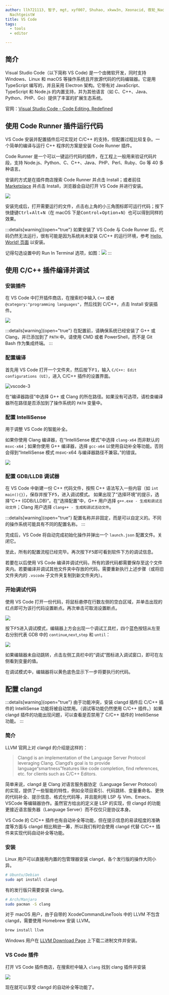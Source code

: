 ```yaml
---
author: llh721113, 智子, mgt, xyf007, Shuhao, xkww3n, Xeonacid, 夜轮_NachtgeistW,
  NachtgeistW
title: VS Code
tags:
  - tools
  - editor

---
```


## 简介

Visual Studio Code（以下简称 VS Code) 是一个由微软开发，同时支持 Windows、Linux 和 macOS 等操作系统且开放源代码的代码编辑器。它是用 TypeScript 编写的，并且采用 Electron 架构。它带有对 JavaScript、TypeScript 和 Node.js 的内置支持，并为其他语言（如 C、C++、Java、Python、PHP、Go）提供了丰富的扩展生态系统。

官网：[Visual Studio Code - Code Editing. Redefined](https://code.visualstudio.com/)

## 使用 Code Runner 插件运行代码

VS Code 安装并配置插件后可实现对 C/C++ 的支持，但配置过程比较复杂。一个简单的编译与运行 C++ 程序的方案是安装 Code Runner 插件。

Code Runner 是一个可以一键运行代码的插件，在工程上一般用来验证代码片段，支持 Node.js、Python、C、C++、Java、PHP、Perl、Ruby、Go 等 40 多种语言。

安装的方式是在插件商店搜索 Code Runner 并点击 Install；或者前往 [Marketplace](https://marketplace.visualstudio.com/items?itemName=formulahendry.code-runner) 并点击 Install，浏览器会自动打开 VS Code 并进行安装。

![](./images/vscode-1.jpg)

安装完成后，打开需要运行的文件，点击右上角的小三角图标即可运行代码；按下快捷键<kbd>Ctrl</kbd>+<kbd>Alt</kbd>+<kbd>N</kbd>（在 macOS 下是<kbd>Control</kbd>+<kbd>Option</kbd>+<kbd>N</kbd>）也可以得到同样的效果。

:::details[warning]{open="true"}
如果安装了 VS Code 与 Code Runner 后，代码仍然无法运行，很有可能是因为系统尚未安装 C/C++ 的运行环境，参考 [Hello, World! 页面](../../lang/helloworld.md) 以安装。

记得勾选设置中的 Run In Terminal 选项，如图：![](./images/vscode-7.png)
:::

## 使用 C/C++ 插件编译并调试

### 安装插件

在 VS Code 中打开插件商店，在搜索栏中输入 `C++` 或者 `@category:"programming languages"`，然后找到 C/C++，点击 Install 安装插件。

![](./images/vscode-2.png)

:::details[warning]{open="true"}
在配置前，请确保系统已经安装了 G++ 或 Clang，并已添加到了 `PATH` 中。请使用 CMD 或者 PowerShell，而不是 Git Bash 作为集成终端。
:::

### 配置编译

首先用 VS Code 打开一个文件夹，然后按下<kbd>F1</kbd>，输入 `C/C++: Edit configurations (UI)`，进入 C/C++ 插件的设置界面。

![vscode-3](images/vscode-3.png)

在“编译器路径”中选择 G++ 或 Clang 的所在路径。如果没有可选项，请检查编译器所在路径是否添加到了操作系统的 `PATH` 变量中。

### 配置 IntelliSense

用于调整 VS Code 的智能补全。

如果你使用 Clang 编译器，在“IntelliSense 模式”中选择 `clang-x64` 而非默认的 `msvc-x64`；如果你使用 G++ 编译器，选择 `gcc-x64` 以使用自动补全等功能。否则会得到“IntelliSense 模式 msvc-x64 与编译器路径不兼容。”的错误。

![](images/vscode-4.png)

### 配置 GDB/LLDB 调试器

在 VS Code 中新建一份 C++ 代码文件，按照 C++ 语法写入一些内容（如 `int main(){}`），保存并按下<kbd>F5</kbd>，进入调试模式。
如果出现了“选择环境”的提示，选择“C++ (GDB/LLDB)”。在“选择配置”中，G++ 用户选择 `g++.exe - 生成和调试活动文件`；Clang 用户选择 `clang++ - 生成和调试活动文件`。

:::details[warning]{open="true"}
配置名称并非固定，而是可以自定义的。不同的操作系统可能具有不同的配置名称。
:::

完成后，VS Code 将自动完成初始化操作并弹出一个 `launch.json` 配置文件。关闭它。

至此，所有的配置流程已经完毕。再次按下<kbd>F5</kbd>即可看到软件下方的调试信息。

若要在以后使用 VS Code 编译并调试代码，所有的源代码都需要保存至这个文件夹内。若要编译并调试其他文件夹中存放的代码，需要重新执行上述步骤（或将旧文件夹内的 `.vscode` 子文件夹复制到新文件夹内）。

### 开始调试代码

使用 VS Code 打开一份代码，将鼠标悬停在行数左侧的空白区域，并单击出现的红点即可为该行代码设置断点。再次单击可取消设置断点。

![](images/vscode-5.apng)

按下<kbd>F5</kbd>进入调试模式，编辑器上方会出现一个调试工具栏，四个蓝色按钮从左至右分别代表 GDB 中的 `continue`,`next`,`step` 和 `until`：

![](images/vscode-6.png)

如果编辑器未自动跳转，点击左侧工具栏中的“调试”图标进入调试窗口，即可在左侧看到变量的值。

在调试模式中，编辑器将以黄色底色显示下一步将要执行的代码。

## 配置 clangd

:::details[warning]{open="true"}
由于功能冲突，安装 clangd 插件后 C/C++ 插件的 IntelliSense 功能将被自动禁用。（调试等功能仍然使用 C/C++ 插件。）如果 clangd 插件的功能出现问题，可以查看是否禁用了 C/C++ 插件的 IntelliSense 功能。
:::

### 简介

LLVM 官网上对 clangd 的介绍是这样的：

> Clangd is an implementation of the Language Server Protocol leveraging Clang. Clangd’s goal is to provide language“smartness”features like code completion, find references, etc. for clients such as C/C++ Editors.

简单来说，clangd 是 Clang 对语言服务器协定（Language Server Protocol）的实现，提供了一些智能的特性，例如全项目索引、代码跳转、变量重命名、更快的代码补全、提示信息、格式化代码等，并且能利用 LSP 与 Vim、Emacs、VSCode 等编辑器协作。虽然官方给出的定义是 LSP 的实现，但 clangd 的功能更接近语言服务器（Language Server）而不仅仅只是协议本身。

VS Code 的 C/C++ 插件也有自动补全等功能，但在提示信息的易读程度的准确度等方面与 clangd 相比稍逊一筹，所以我们有时会使用 clangd 代替 C/C++ 插件来实现代码自动补全等功能。

### 安装

Linux 用户可以直接用内置的包管理器安装 clangd，各个发行版的操作大同小异。

```bash
# Ubuntu/Debian
sudo apt install clangd 
```

有的发行版只需要安装 clang。

```bash
# Arch/Manjaro
sudo pacman -S clang
```

对于 macOS 用户，由于自带的 XcodeCommandLineTools 中的 LLVM 不包含 clangd，需要使用 Homebrew 安装 LLVM。

```bash
brew install llvm
```

Windows 用户在 [LLVM Download Page](https://releases.llvm.org/download.html) 上下载二进制文件并安装。

### VS Code 插件

打开 VS Code 插件商店，在搜索栏中输入 `clang` 找到 clang 插件并安装

![](images/vscode-8.png)

现在就可以享受 clangd 的自动补全等功能了。
